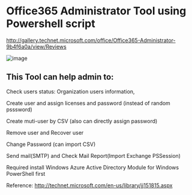 Office365 Administrator Tool using Powershell script
====================================================
http://gallery.technet.microsoft.com/office/Office365-Administrator-9b4f6a0a/view/Reviews

![image](http://i1.gallery.technet.s-msft.com/office/office365-administrator-9b4f6a0a/image/file/108311/1/%e6%9c%aa%e5%91%bd%e5%90%8d.png)


This Tool can help admin to:
----------------------------
  Check users status: Organization users information,

  Create user and assign licenses and password (instead of random psssword)

  Create muti-user by CSV (also can directly assign password)

  Remove user and Recover user

  Change Password (can import CSV)

  Send mail(SMTP) and Check Mail Report(Import Exchange PSSession)


Required install Windows Azure Active Directory Module for Windows PowerShell first

Reference: http://technet.microsoft.com/en-us/library/jj151815.aspx 
